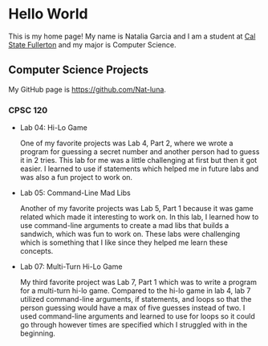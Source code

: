 # Hello World

This is my home page! My name is Natalia Garcia and I am a student at [Cal State Fullerton](http://www.fullerton.edu/) and my major is Computer Science.

## Computer Science Projects

My GitHub page is https://github.com/Nat-luna.

### CPSC 120

* Lab 04: Hi-Lo Game

    One of my favorite projects was Lab 4, Part 2, where we wrote a program for guessing a secret number and another person had to guess it in 2 tries. This lab for me was a little challenging at first but then it got easier. I learned to use if statements which helped me in future labs and was also a fun project to work on.



* Lab 05: Command-Line Mad Libs

    Another of my favorite projects was Lab 5, Part 1 because it was game related which made it interesting to work on. In this lab, I learned how to use command-line arguments to create a mad libs that builds a sandwich, which was fun to work on. These labs were challenging which is something that I like since they helped me learn these concepts.



* Lab 07: Multi-Turn Hi-Lo Game

    My third favorite project was Lab 7, Part 1 which was to write a program for a multi-turn hi-lo game. Compared to the hi-lo game in lab 4, lab 7 utilized command-line arguments, if statements, and loops so that the person guessing would have a max of five guesses instead of two. I used command-line arguments and learned to use for loops so it could go through however times are specified which I struggled with in the beginning.
